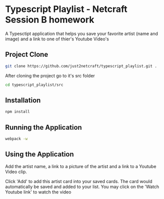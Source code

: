 # Typescript Playlist - Netcraft Session B homework

A Typesctipt application that helps you save your favorite artist (name and image)
and a link to one of thier's Youtube Video's

Project Clone
-----------

```bash
git clone https://github.com/just2netcraft/typescript_playlist.git . 
```

After cloning the project go to it's src folder

```bash
cd typescript_playlist/src
```

Installation
-----------

```bash
npm install
```

Running the Application
-----------

```bash
webpack -w
```

Using the Application
-----------
Add the artist name, a link to a picture of the artist and
a link to a Youtube Video clip.

Click 'Add' to add this artist card into your saved cards.
The card would automatically be saved and added to your list.
You may click on the 'Watch Youtube link' to watch the video